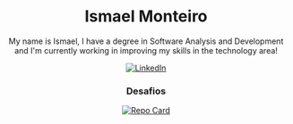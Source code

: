 <main align="center">
<h1>Ismael Monteiro</h1>
<p aling="center">My name is Ismael, I have a degree in Software Analysis and Development and I'm currently working in improving my skills in the technology area!</p>

[![LinkedIn](https://img.shields.io/badge/LinkedIn-000?style=for-the-badge&logo=linkedin&logoColor=white)](https://www.linkedin.com/in/impismael/)

### Desafios
[![Repo Card](https://github-readme-stats.vercel.app/api/pin/?username=ismaelthe10&repo=coffee-delivery&bg_color=000&border_color=30A3DC&show_icons=true&icon_color=30A3DC&title_color=E071121&text_color=FFF)](https://github.com/Ismaelthe10/coffee-delivery)

</main>
